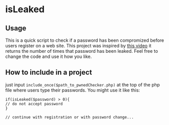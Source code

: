 # isLeaked

## Usage
This is a quick script to check if a password has been compromized before users register on a web site. This project was inspired by [this video](https://www.youtube.com/watch?v=hhUb5iknVJs&t=418s)
it returns the number of times that password has been leaked. Feel free to change the code and use it how you like.

## How to include in a project

just input ``include_once($path_to_pwnedChecker.php)`` at the top of the php file where users type their passwords.
You might use it like this:
````
if(isLeaked($password) > 0){
// do not accept password
}

// continue with registration or with password change...


````
